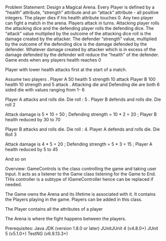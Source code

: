 Problem Statement:
Design a Magical Arena. Every Player is defined by a “health” attribute, “strength” attribute and an “attack” attribute - all positive integers. The player dies if his health attribute touches 0. Any two player can fight a match in the arena. Players attack in turns. Attacking player rolls the attacking dice and the defending player rolls the defending dice. The “attack” value multiplied by the outcome of the attacking dice roll is the damage created by the attacker. The defender “strength” value, multiplied by the outcome of the defending dice is the damage defended by the defender. Whatever damage created by attacker which is in excess of the damage defended by the defender will reduce the “health” of the defender. Game ends when any players health reaches 0

Player with lower health attacks first at the start of a match.

Assume two players . Player A 50 health 5 strength 10 attack Player B 100 health 10 strength and 5 attack . Attacking die and Defending die are both 6 sided die with values ranging from 1- 6

Player A attacks and rolls die. Die roll : 5 . Player B defends and rolls die. Die roll 2

Attack damage is 5 * 10 = 50 ; Defending strength = 10 * 2 = 20 ; Player B health reduced by 30 to 70

Player B attacks and rolls die. Die roll : 4. Player A defends and rolls die. Die Roll 3

Attack damage is 4 * 5 = 20 ; Defending strength = 5 * 3 = 15 ; Player A health reduced by 5 to 45

And so on

Overview:
GameControls is the class controlling the game and taking user Input. It acts as a listener to the Game class listening for the Game to End. THis controller is a subtype of IGameController hence can be replaced if needed.

The Game owns the Arena and its lifetime is associated with it. It contains the Players playing in the game. Players can be added in this class.

The Player contains all the attributes of a player

The Arena is where the fight happens between the players.

Prerequisites:
Java JDK (version 1.8.0 or later)
JUnitJUnit 4 (v4.8.0+)
JUnit 5 (v5.1.0+)
TestNG (v6.9.13.3+)